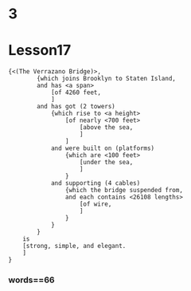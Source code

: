 # 3
# Lesson17
    {<(The Verrazano Bridge)>, 
            {which joins Brooklyn to Staten Island, 
            and has <a span> 
                [of 4260 feet, 
                ]
            and has got (2 towers) 
                {which rise to <a height> 
                    [of nearly <700 feet> 
                        [above the sea, 
                        ]
                    ]
                and were built on (platforms) 
                    {which are <100 feet> 
                        [under the sea, 
                        ]
                    }
                and supporting (4 cables) 
                    {which the bridge suspended from, 
                    and each contains <26108 lengths> 
                        [of wire, 
                        ]
                    }
                }
            }
        is 
        [strong, simple, and elegant.
        ]
    }
### words==66